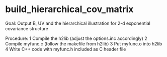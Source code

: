 # build_hierarchical_cov_matrix
Goal:
Output B, UV and the hierarchical illustration for 2-d exponential covariance structure

Procedure:
1 Compile the h2lib (adjust the options.inc accordingly)
2 Compile myfunc.c (follow the makefile from h2lib)
3 Put myfunc.o into h2lib
4 Write C++ code with myfunc.h included as C header file
